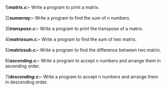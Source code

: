 1)***matrix.c:-***
             Write a program to print a matrix.<br />
             <br />
2)***sumarray:-***
             Write a program to find the sum of n numbers.<br />
       <br />
3)***transpose.c:-***
             Write a program to print the transpose of a matrix.<br />
             <br />
4)***matrixsum.c:-***
              Write a program to find the sum of two matrix.<br />
              <br />
5)***matrixsub.c:-***
               Write a program to find the difference between two matrix.<br />
               <br />
6)***ascending.c:-***
               Write a program to accept n numbers and arrange them in ascending order.<br />
               <br />
7)***descending.c:-***
                Write a program to accept n numbers and arrange them in descending order.<br />
                <br />
                
